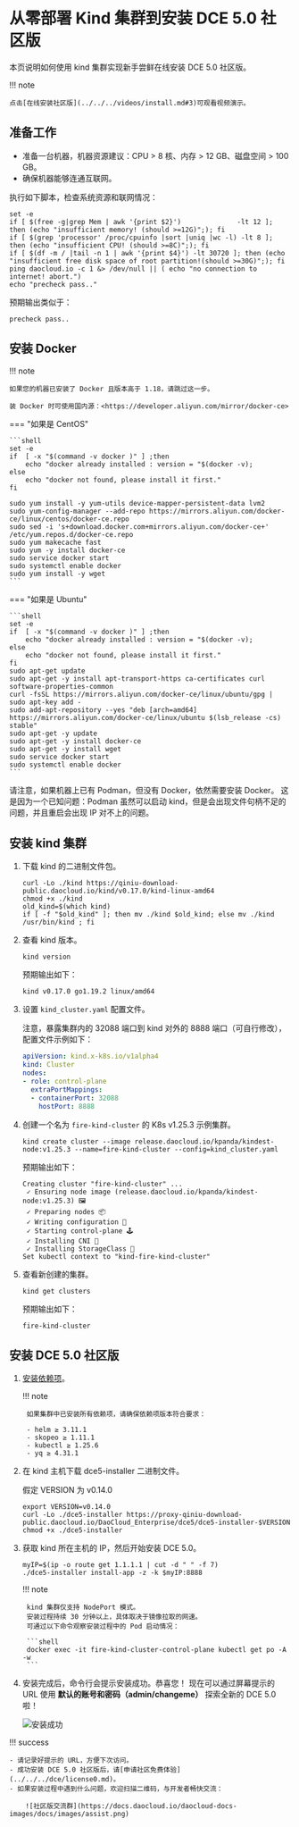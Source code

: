 # 从零部署 Kind 集群到安装 DCE 5.0 社区版

本页说明如何使用 kind 集群实现新手尝鲜在线安装 DCE 5.0 社区版。

!!! note

    点击[在线安装社区版](../../../videos/install.md#3)可观看视频演示。

## 准备工作

- 准备一台机器，机器资源建议：CPU > 8 核、内存 > 12 GB、磁盘空间 > 100 GB。
- 确保机器能够连通互联网。

执行如下脚本，检查系统资源和联网情况：

```shell
set -e
if [ $(free -g|grep Mem | awk '{print $2}')              -lt 12 ]; then (echo "insufficient memory! (should >=12G)";); fi
if [ $(grep 'processor' /proc/cpuinfo |sort |uniq |wc -l) -lt 8 ]; then (echo "insufficient CPU! (should >=8C)";); fi
if [ $(df -m / |tail -n 1 | awk '{print $4}') -lt 30720 ]; then (echo "insufficient free disk space of root partition!(should >=30G)";); fi
ping daocloud.io -c 1 &> /dev/null || ( echo "no connection to internet! abort.")
echo "precheck pass.."
```

预期输出类似于：

```none
precheck pass..
```

## 安装 Docker

!!! note

    如果您的机器已安装了 Docker 且版本高于 1.18，请跳过这一步。

    装 Docker 时可使用国内源：<https://developer.aliyun.com/mirror/docker-ce>

=== "如果是 CentOS"

    ```shell
    set -e
    if  [ -x "$(command -v docker )" ] ;then
        echo "docker already installed : version = "$(docker -v);
    else
        echo "docker not found, please install it first."
    fi
    
    sudo yum install -y yum-utils device-mapper-persistent-data lvm2
    sudo yum-config-manager --add-repo https://mirrors.aliyun.com/docker-ce/linux/centos/docker-ce.repo
    sudo sed -i 's+download.docker.com+mirrors.aliyun.com/docker-ce+' /etc/yum.repos.d/docker-ce.repo
    sudo yum makecache fast
    sudo yum -y install docker-ce
    sudo service docker start
    sudo systemctl enable docker
    sudo yum install -y wget
    ```

=== "如果是 Ubuntu"

    ```shell
    set -e
    if  [ -x "$(command -v docker )" ] ;then
        echo "docker already installed : version = "$(docker -v);
    else
        echo "docker not found, please install it first."
    fi
    sudo apt-get update
    sudo apt-get -y install apt-transport-https ca-certificates curl software-properties-common
    curl -fsSL https://mirrors.aliyun.com/docker-ce/linux/ubuntu/gpg | sudo apt-key add -
    sudo add-apt-repository --yes "deb [arch=amd64] https://mirrors.aliyun.com/docker-ce/linux/ubuntu $(lsb_release -cs) stable"
    sudo apt-get -y update
    sudo apt-get -y install docker-ce
    sudo apt-get -y install wget
    sudo service docker start
    sudo systemctl enable docker
    ```

请注意，如果机器上已有 Podman，但没有 Docker，依然需要安装 Docker。
这是因为一个已知问题：Podman 虽然可以启动 kind，但是会出现文件句柄不足的问题，并且重启会出现 IP 对不上的问题。

## 安装 kind 集群

1. 下载 kind 的二进制文件包。

    ```shell
    curl -Lo ./kind https://qiniu-download-public.daocloud.io/kind/v0.17.0/kind-linux-amd64
    chmod +x ./kind
    old_kind=$(which kind)
    if [ -f "$old_kind" ]; then mv ./kind $old_kind; else mv ./kind /usr/bin/kind ; fi
    ```

1. 查看 kind 版本。

    ```shell
    kind version
    ```

    预期输出如下：

    ```console
    kind v0.17.0 go1.19.2 linux/amd64
    ```

1. 设置 `kind_cluster.yaml` 配置文件。

    注意，暴露集群内的 32088 端口到 kind 对外的 8888 端口（可自行修改），配置文件示例如下：

    ```yaml title="kind_cluster.yaml"
    apiVersion: kind.x-k8s.io/v1alpha4
    kind: Cluster
    nodes:
    - role: control-plane
      extraPortMappings:
      - containerPort: 32088
        hostPort: 8888
    ```

1. 创建一个名为 `fire-kind-cluster` 的 K8s v1.25.3 示例集群。

    ```shell
    kind create cluster --image release.daocloud.io/kpanda/kindest-node:v1.25.3 --name=fire-kind-cluster --config=kind_cluster.yaml 
    ```

    预期输出如下：

    ```console
    Creating cluster "fire-kind-cluster" ...
     ✓ Ensuring node image (release.daocloud.io/kpanda/kindest-node:v1.25.3) 🖼 
     ✓ Preparing nodes 📦  
     ✓ Writing configuration 📜 
     ✓ Starting control-plane 🕹️ 
     ✓ Installing CNI 🔌 
     ✓ Installing StorageClass 💾 
    Set kubectl context to "kind-fire-kind-cluster"
    ```

1. 查看新创建的集群。

    ```shell
    kind get clusters
    ```

    预期输出如下：

    ```console
    fire-kind-cluster
    ```

## 安装 DCE 5.0 社区版

1. [安装依赖项](../../install-tools.md)。

    !!! note

        如果集群中已安装所有依赖项，请确保依赖项版本符合要求：
        
        - helm ≥ 3.11.1
        - skopeo ≥ 1.11.1
        - kubectl ≥ 1.25.6
        - yq ≥ 4.31.1

1. 在 kind 主机下载 dce5-installer 二进制文件。

    假定 VERSION 为 v0.14.0

    ```shell
    export VERSION=v0.14.0
    curl -Lo ./dce5-installer https://proxy-qiniu-download-public.daocloud.io/DaoCloud_Enterprise/dce5/dce5-installer-$VERSION
    chmod +x ./dce5-installer
    ```

1. 获取 kind 所在主机的 IP，然后开始安装 DCE 5.0。

    ```shell
    myIP=$(ip -o route get 1.1.1.1 | cut -d " " -f 7)
    ./dce5-installer install-app -z -k $myIP:8888
    ```

    !!! note

        kind 集群仅支持 NodePort 模式。
        安装过程持续 30 分钟以上，具体取决于镜像拉取的网速。
        可通过以下命令观察安装过程中的 Pod 启动情况：

        ```shell
        docker exec -it fire-kind-cluster-control-plane kubectl get po -A -w
        ```

1. 安装完成后，命令行会提示安装成功。恭喜您！
   现在可以通过屏幕提示的 URL 使用 **默认的账号和密码（admin/changeme）** 探索全新的 DCE 5.0 啦！

    ![安装成功](https://docs.daocloud.io/daocloud-docs-images/docs/install/images/success.png)

!!! success

    - 请记录好提示的 URL，方便下次访问。
    - 成功安装 DCE 5.0 社区版后，请[申请社区免费体验](../../../dce/license0.md)。
    - 如果安装过程中遇到什么问题，欢迎扫描二维码，与开发者畅快交流：
    
        ![社区版交流群](https://docs.daocloud.io/daocloud-docs-images/docs/images/assist.png)
